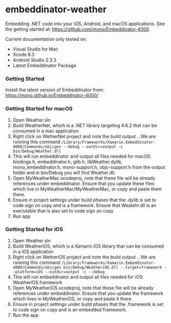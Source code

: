 # embeddinator-weather

Embedding .NET code into your iOS, Android, and macOS applications. See the getting started at: https://github.com/mono/Embeddinator-4000

Current documentation only tested on:
* Visual Studio for Mac
* Xcode 8.3
* Android Studio 2.3.3
* Latest Embeddinator Package

### Getting Started

Install the latest version of Embeddinator from: https://mono.github.io/Embeddinator-4000/

### Getting Started for macOS

1. Open Weather.sln
2. Build WeatherNet, which is a .NET library targeting 4.6.2 that can be consumed in a mac application
3. Right click on WetherNet project and note the build output
...We are running this command ```/Library/Frameworks/Xamarin.Embeddinator-4000/Commands/objcgen --debug --outdir=output -c bin/Debug/Weather.dll```
4. This will run embeddinator and output all files needed for macOS: bindings.h, embeddinator.h, glib.h, libWeather.dylib, mono_embeddinator.h, mono-support.h, objc-support.h from the output folder and in bin/Debug you will find  Weather.dll.
5. Open MyWeatherMac.xcodeproj, note that these file will be already references under embeddinator. Ensure that you update these files which live in MyWeatherMac/MyWeatherMac, or copy and paste them there.
6. Ensure in project settings under build phases that the .dylib is set to code sign on copy and is a framework. Ensure that Weatehr.dll is an executable that is also set to code sign on copy
7. Run app

### Getting Started for iOS
1. Open Weather.sln
2. Build WeatheriOS, which is a Xamarin.iOS library that can be consumed in a iOS application
3. Right click on WetheriOS project and note the build output
...We are running this command ```/Library/Frameworks/Xamarin.Embeddinator-4000/Commands/objcgen bin/Debug/WeatheriOS.dll --target=framework --platform=iOS --outdir=output -c --debug```
4. This will run embeddinator and output all files needed for iOS: WeatheriOS.framework
5. Open MyWeatheriOS.xcodeproj, note that these file will be already references under embeddinator. Ensure that you update the framework which lives in MyWeatheriOS, or copy and paste it there.
6. Ensure in project settings under build phases that the .framework is set to code sign on copy and is an embedded framework. 
7. Run the app